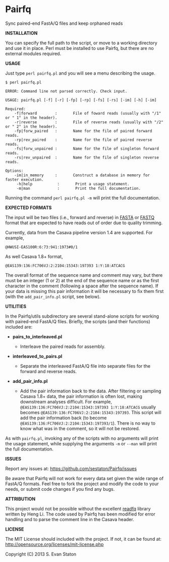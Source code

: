 Pairfq
======

Sync paired-end FastA/Q files and keep orphaned reads

**INSTALLATION**

You can specify the full path to the script, or move to a working directory and use it in place. Perl must be installed to use Pairfq, but there are no external modules required.

**USAGE**

Just type `perl pairfq.pl` and you will see a menu describing the usage. 

    $ perl pairfq.pl

    ERROR: Command line not parsed correctly. Check input.

    USAGE: pairfq.pl [-f] [-r] [-fp] [-rp] [-fs] [-rs] [-im] [-h] [-im]

    Required:
        -f|forward        :       File of foward reads (usually with "/1" or " 1" in the header).
        -r|reverse        :       File of reverse reads (usually with "/2" or " 2" in the header).
        -fp|forw_paired   :       Name for the file of paired forward reads.
        -rp|rev_paired    :       Name for the file of paired reverse reads.
        -fs|forw_unpaired :       Name for the file of singleton forward reads.
        -rs|rev_unpaired  :       Name for the file of singleton reverse reads.

    Options:
        -im|in_memory     :       Construct a database in memory for faster execution.
         -h|help           :       Print a usage statement.
         -m|man            :       Print the full documentation.

Running the command `perl pairfq.pl -m` will print the full documentation.

**EXPECTED FORMATS**

The input will be two files (i.e., forward and reverse) in [FASTA](http://en.wikipedia.org/wiki/FASTA_format) or [FASTQ](http://en.wikipedia.org/wiki/FASTQ_format) format that are expected to have reads out of order due to quality trimming.

Currently, data from the Casava pipeline version 1.4 are supported. For example,

    @HWUSI-EAS100R:6:73:941:1973#0/1

As well Casava 1.8+ format,

    @EAS139:136:FC706VJ:2:2104:15343:197393 1:Y:18:ATCACG

The overall format of the sequence name and comment may vary, but there must be an integer (1 or 2) at the end of the sequence name or as the first character in the comment (following a space after the sequence name). If your data is missing this pair information it will be necessary to fix them first (with the `add_pair_info.pl` script, see below). 

**UTILITIES**

In the Pairfq/utils subdirectory are several stand-alone scripts for working with paired-end FastA/Q files. Briefly, the scripts (and their functions) included are:

* **pairs_to_interleaved.pl**

  * Interleave the paired reads for assembly.

* **interleaved_to_pairs.pl**

  * Separate the interleaved FastA/Q file into separate files for the forward and reverse reads.

* **add_pair_info.pl**

  * Add the pair information back to the data. After filtering or sampling Casava 1.8+ data, the pair information is often lost, making downstream analyses difficult. For example, `@EAS139:136:FC706VJ:2:2104:15343:197393 1:Y:18:ATCACG` usually becomes `@EAS139:136:FC706VJ:2:2104:15343:197393`. This script will add the pair information back (to become `@EAS139:136:FC706VJ:2:2104:15343:197393/1`). There is no way to know what was in the comment, so it will not be restored. 

As with `pairfq.pl`, invoking any of the scripts with no arguments will print the usage statement, while supplying the arguments `-m` or `--man` will print the full documentation.

**ISSUES**

Report any issues at: https://github.com/sestaton/Pairfq/issues

Be aware that Pairfq will not work for every data set given the wide range of FastA/Q formats. Feel free to fork the project and modify the code to your needs, or submit code changes if you find any bugs. 

**ATTRIBUTION**

This project would not be possible without the excellent [readfq](https://github.com/lh3/readfq) library written by Heng Li. The code used by Pairfq has been modified for error handling and to parse the comment line in the Casava header.

**LICENSE**

The MIT License should included with the project. If not, it can be found at: http://opensource.org/licenses/mit-license.php

Copyright (C) 2013 S. Evan Staton